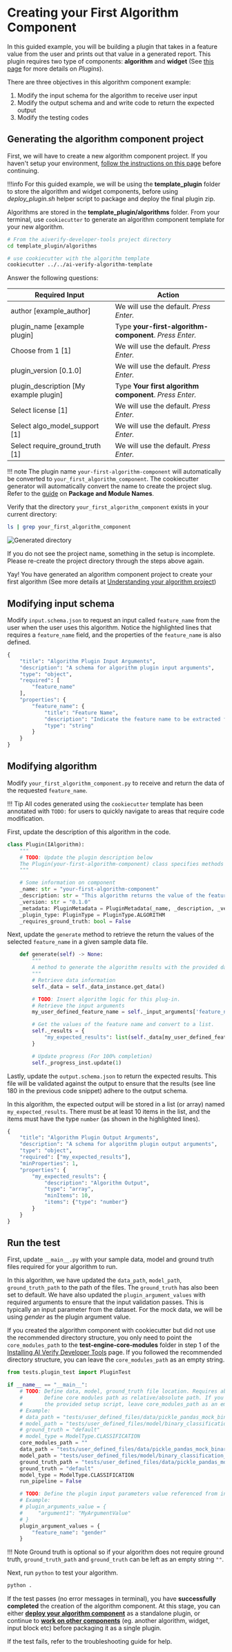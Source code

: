 # Creating your First Algorithm Component

In this guided example, you will be building a plugin that takes in a feature value from the user and prints out that value in a generated report. This plugin requires two type of components: **algorithm** and **widget** (See [this page](../introduction_to_plugins) for more details on *Plugins*). 

There are three objectives in this algorithm component example:

1. Modify the input schema for the algorithm to receive user input
2. Modify the output schema and and write code to return the expected output
3. Modify the testing codes

## Generating the algorithm component project

First, we will have to create a new algorithm component project. If you haven't setup your environment, [follow the instructions on this page](../../getting_started/install_aiverify_dev_tools) before continuing. 

!!!info
    For this guided example, we will be using the **template_plugin** folder to store the algorithm and widget components, before using *deploy_plugin.sh* helper script to package and deploy the final plugin zip.

Algorithms are stored in the **template_plugin/algorithms** folder. From your terminal, use `cookiecutter` to generate an algorithm component template for your new algorithm.

```bash
# From the aiverify-developer-tools project directory
cd template_plugin/algorithms

# use cookiecutter with the algorithm template
cookiecutter ../../ai-verify-algorithm-template
```

Answer the following questions:

| Required Input | Action |
| ---- | ---------- |
| author [example_author] | We will use the default. *Press Enter.* |
| plugin_name [example plugin] | Type **your-first-algorithm-component**. *Press Enter.* |
| Choose from 1 [1] | We will use the default. *Press Enter.* |
| plugin_version [0.1.0] | We will use the default. *Press Enter.*  |
| plugin_description [My example plugin] | Type **Your first algorithm component**. *Press Enter.*  |
| Select license [1] | We will use the default. *Press Enter.*  |
| Select algo_model_support [1] | We will use the default. *Press Enter.* |
| Select require_ground_truth [1] | We will use the default. *Press Enter.* |

!!! note
    The plugin name ```your-first-algorithm-component``` will automatically be converted to ```your_first_algorithm_component```. The cookiecutter generator will automatically convert the name to create the project slug. Refer to the [guide](https://peps.python.org/pep-0008/#package-and-module-names) on **Package and Module Names**.

Verify that the directory ```your_first_algorithm_component``` exists in your current directory:

```bash
ls | grep your_first_algorithm_component
```

![Generated directory](../images/generated_directory.png)

If you do not see the project name, something in the setup is incomplete. Please re-create the project directory through the steps above again.

Yay! You have generated an algorithm component project to create your first algorithm (See more details at [Understanding your algorithm project](../plugins/algorithm/file_structure.md))

## Modifying input schema

Modify `input.schema.json` to request an input called `feature_name` from the user when the user uses this algorithm. Notice the highlighted lines that requires a `feature_name` field, and the properties of the `feature_name` is also defined.

```py title="input.schema.json" linenums="1" hl_lines="6 9 10 11 12 13"
{
    "title": "Algorithm Plugin Input Arguments",
    "description": "A schema for algorithm plugin input arguments",
    "type": "object",
    "required": [
        "feature_name"
    ],
    "properties": {
        "feature_name": {
            "title": "Feature Name",
            "description": "Indicate the feature name to be extracted from the data file",
            "type": "string"
        }
    }
}
```

## Modifying algorithm

Modify `your_first_algorithm_component.py` to receive and return the data of the requested `feature_name`. 

!!! Tip
    All codes generated using the `cookiecutter` template has been annotated with `TODO:` for users to quickly navigate to areas that require code modification.

First, update the description of this algorithm in the code.

```py title="your_first_algorithm_component.py" linenums="23" hl_lines="3 4 9"
class Plugin(IAlgorithm):
    """
    # TODO: Update the plugin description below
    The Plugin(your-first-algorithm-component) class specifies methods in generating results for algorithm
    """

    # Some information on component
    _name: str = "your-first-algorithm-component"
    _description: str = "This algorithm returns the value of the feature name selected by the user."
    _version: str = "0.1.0"
    _metadata: PluginMetadata = PluginMetadata(_name, _description, _version)
    _plugin_type: PluginType = PluginType.ALGORITHM
    _requires_ground_truth: bool = False
```

Next, update the `generate` method to retrieve the return the values of the selected `feature_name` in a given sample data file.

```py title="your_first_algorithm_component.py" linenums="167" hl_lines="8 10 13 14 15"
    def generate(self) -> None:
        """
        A method to generate the algorithm results with the provided data, model, ground truth information.
        """
        # Retrieve data information
        self._data = self._data_instance.get_data()

        # TODO: Insert algorithm logic for this plug-in.
        # Retrieve the input arguments
        my_user_defined_feature_name = self._input_arguments['feature_name']

        # Get the values of the feature name and convert to a list.
        self._results = {
            "my_expected_results": list(self._data[my_user_defined_feature_name].values)
        }

        # Update progress (For 100% completion)
        self._progress_inst.update(1)
```

Lastly, update the `output.schema.json` to return the expected results. This file will be validated against the output to ensure that the results (see line 180 in the previous code snippet) adhere to the output schema.

In this algorithm, the expected output will be stored in a list (or array) named `my_expected_results`.  There must be at least 10 items in the list, and the items must have the type `number` (as shown in the highlighted lines).

```py title="output.schema.json" linenums="1" hl_lines="5 8 9 10 11 12"
{
    "title": "Algorithm Plugin Output Arguments",
    "description": "A schema for algorithm plugin output arguments",
    "type": "object",
    "required": ["my_expected_results"],
    "minProperties": 1,
    "properties": {
        "my_expected_results": {
            "description": "Algorithm Output",
            "type": "array",
            "minItems": 10,
            "items": {"type": "number"}
        }
    }
}
```
## Run the test

First, update `__main__.py` with your sample data, model and ground truth files required for your algorithm to run.

In this algorithm, we have updated the `data_path`, `model_path`, `ground_truth_path` to the path of the files. The `ground_truth` has also been set to default. We have also updated the `plugin_argument_values` with required arguments to ensure that the input validation passes. This is typically an input parameter from the dataset. For the mock data, we will be using *gender* as the plugin argument value.

If you created the algorithm component with cookiecutter but did not use the recommended directory structure, you only need to point the `core_modules_path` to the **test-engine-core-modules** folder in step 1 of the [Installing AI Verify Developer Tools](../getting_started/install_aiverify_dev_tools.md) page. If you followed the recommended directory structure, you can leave the `core_modules_path` as an empty string.

```py title="__main__.py" linenums="1" hl_lines="12 13 14 15 16 17 26"
from tests.plugin_test import PluginTest

if __name__ == "__main__":
    # TODO: Define data, model, ground_truth file location. Requires absolute path.
    #       Define core modules path as relative/absolute path. If you cloned the project using 
    #       the provided setup script, leave core_modules_path as an empty string.
    # Example:
    # data_path = "tests/user_defined_files/data/pickle_pandas_mock_binary_classification_credit_risk_testing.sav"
    # model_path = "tests/user_defined_files/model/binary_classification_mock_credit_risk_sklearn.linear_model._logistic.LogisticRegression.sav"
    # ground_truth = "default"
    # model_type = ModelType.CLASSIFICATION
    core_modules_path = ""
    data_path = "tests/user_defined_files/data/pickle_pandas_mock_binary_classification_credit_risk_testing.sav"
    model_path = "tests/user_defined_files/model/binary_classification_mock_credit_risk_sklearn.linear_model._logistic.LogisticRegression.sav"
    ground_truth_path = "tests/user_defined_files/data/pickle_pandas_mock_binary_classification_credit_risk_testing.sav"
    ground_truth = "default"
    model_type = ModelType.CLASSIFICATION
    run_pipeline = False

    # TODO: Define the plugin input parameters value referenced from input.schema.json
    # Example:
    # plugin_arguments_value = {
    #     "argument1": "MyArgumentValue"
    # }
    plugin_argument_values = {
        "feature_name": "gender"
    }
```

!!! Note
    Ground truth is optional so if your algorithm does not require ground truth, `ground_truth_path` and `ground_truth` can be left as an empty string `""`.

Next, run `python` to test your algorithm.

```bash
python .
```

If the test passes (no error messages in terminal), you have **successfully completed** the creation of the algorithm component. At this stage, you can either [**deploy your algorithm component**](./deploy_your_plugin.md) as a standalone plugin, or continue to [**work on other components**](./your_first_widget.md) (eg. another algorithm, widget, input block etc) before packaging it as a single plugin.

If the test fails, refer to the troubleshooting guide for help.
